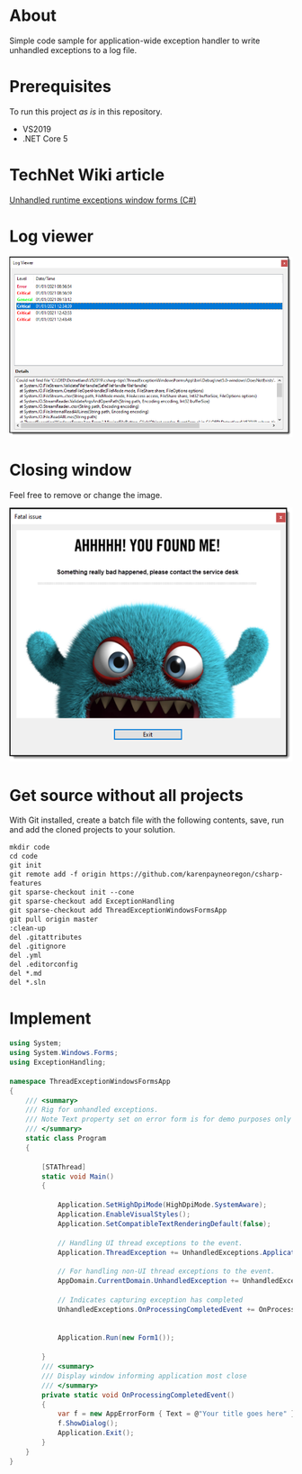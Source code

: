 ﻿# About

Simple code sample for application-wide exception handler to write unhandled exceptions to a log file.

# Prerequisites

To run this project *as is* in this repository.

- VS2019
- .NET Core 5

# TechNet Wiki article

[Unhandled runtime exceptions window forms (C#)](https://social.technet.microsoft.com/wiki/contents/articles/54209.unhandled-runtime-exceptions-window-forms-c.aspx)

# Log viewer

![logviewer](../assets/LogViewer.png)

# Closing window

Feel free to remove or change the image.

![screen](../assets/ErrorForm.png)

# Get source without all projects 

With Git installed, create a batch file with the following contents, save, run and add the cloned projects to your solution.
```batch
mkdir code
cd code
git init
git remote add -f origin https://github.com/karenpayneoregon/csharp-features
git sparse-checkout init --cone
git sparse-checkout add ExceptionHandling
git sparse-checkout add ThreadExceptionWindowsFormsApp
git pull origin master
:clean-up
del .gitattributes
del .gitignore
del .yml
del .editorconfig
del *.md
del *.sln
```

# Implement

```csharp
using System;
using System.Windows.Forms;
using ExceptionHandling;

namespace ThreadExceptionWindowsFormsApp
{
    /// <summary>
    /// Rig for unhandled exceptions.
    /// Note Text property set on error form is for demo purposes only
    /// </summary>
    static class Program
    {

        [STAThread]
        static void Main()
        {
            
            Application.SetHighDpiMode(HighDpiMode.SystemAware);
            Application.EnableVisualStyles();
            Application.SetCompatibleTextRenderingDefault(false);

            // Handling UI thread exceptions to the event.
            Application.ThreadException += UnhandledExceptions.Application_ThreadException;

            // For handling non-UI thread exceptions to the event. 
            AppDomain.CurrentDomain.UnhandledException += UnhandledExceptions.CurrentDomain_UnhandledException;

            // Indicates capturing exception has completed
            UnhandledExceptions.OnProcessingCompletedEvent += OnProcessingCompletedEvent;


            Application.Run(new Form1());

        }
        /// <summary>
        /// Display window informing application most close
        /// </summary>
        private static void OnProcessingCompletedEvent()
        {
            var f = new AppErrorForm { Text = @"Your title goes here" };
            f.ShowDialog();
            Application.Exit();
        }
    }
}
```